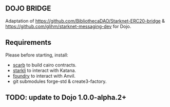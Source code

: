 ## DOJO BRIDGE

Adaptation of https://github.com/BibliothecaDAO/Starknet-ERC20-bridge & https://github.com/glihm/starknet-messaging-dev for Dojo.


## Requirements

Please before starting, install:

-   [scarb](https://docs.swmansion.com/scarb/) to build cairo contracts.
-   [starkli](https://github.com/xJonathanLEI/starkli) to interact with Katana.
-   [foundry](https://book.getfoundry.sh/getting-started/installation) to interact with Anvil.
-   git submodules forge-std & create3-factory.

## TODO: update to Dojo 1.0.0-alpha.2+
